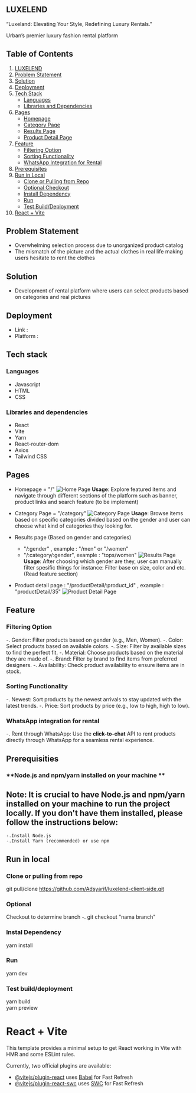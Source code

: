 ## LUXELEND

“Luxeland: Elevating Your Style, Redefining Luxury Rentals."

Urban’s premier luxury fashion rental platform

## Table of Contents

1. [LUXELEND](#luxelend)
2. [Problem Statement](#problem-statement)
3. [Solution](#solution)
4. [Deployment](#deployment)
5. [Tech Stack](#tech-stack)
   - [Languages](#languages)
   - [Libraries and Dependencies](#libraries-and-dependencies)
6. [Pages](#pages)
   - [Homepage](#homepage-)
   - [Category Page](#category-page-)
   - [Results Page](#results-page-based-on-gender-and-categories)
   - [Product Detail Page](#product-detail-page--product_id-)
7. [Feature](#feature)
   - [Filtering Option](#filtering-option)
   - [Sorting Functionality](#sorting-functionality)
   - [WhatsApp Integration for Rental](#whatsapp-integration-for-rental)
8. [Prerequisites](#prerequisites)
9. [Run in Local](#run-in-local)
   - [Clone or Pulling from Repo](#clone-or-pulling-from-repo)
   - [Optional Checkout](#optional)
   - [Install Dependency](#instal-dependency)
   - [Run](#run)
   - [Test Build/Deployment](#test-builddeployment)
10. [React + Vite](#react--vite)


## Problem Statement

- Overwhelming selection process due to unorganized product catalog
- The mismatch of the picture and the actual clothes in real life making users hesitate to rent the clothes

## Solution

- Development of rental platform where users can select products based on categories and real pictures

## Deployment

- Link :
- Platform :

## Tech stack

### Languages

- Javascript
- HTML
- CSS

### Libraries and dependencies

- React
- Vite
- Yarn
- React-router-dom
- Axios
- Tailwind CSS

## Pages

- Homepage = "/"
  ![Home Page](./src/assets/doc/homePage.png)
  **Usage**: Explore featured items and navigate through different sections of the platform such as banner, product links and search feature (to be implement)

- Category Page = "/category"
  ![Category Page](./src/assets/doc/categoryPage.png)
  **Usage**: Browse items based on specific categories divided based on the gender and user can choose what kind of categories they looking for.

- Results page (Based on gender and categories)

  - "/:gender" , example : "/men" or "/women"
  - "/:category/:gender", example : "tops/women"
    ![Results Page](./src/assets/doc/resultsPage.png)
  **Usage**: After choosing which gender are they, user can manually filter spesific things for instance: Filter base on size, color and etc. (Read feature section)

- Product detail page : "/productDetail/:product_id" , example : "productDetail/35"
  ![Product Detail Page](./src/assets/doc/productDetailPage.png)

## Feature

### Filtering Option
  -. Gender: Filter products based on gender (e.g., Men, Women).
  -. Color: Select products based on available colors.
  -. Size: Filter by available sizes to find the perfect fit.
  -. Material: Choose products based on the material they are made of.
  -. Brand: Filter by brand to find items from preferred designers.
  -. Availability: Check product availability to ensure items are in stock.
  
### Sorting Functionality
  -. Newest: Sort products by the newest arrivals to stay updated with the latest trends.
  -. Price: Sort products by price (e.g., low to high, high to low).
  
### WhatsApp integration for rental
  -. Rent through WhatsApp: Use the **click-to-chat** API to rent products directly through WhatsApp for a seamless rental experience.
  
## Prerequisities

### **Node.js and npm/yarn installed on your machine **
## Note: It is crucial to have Node.js and npm/yarn installed on your machine to run the project locally. If you don't have them installed, please follow the instructions below:
    -.Install Node.js
    -.Install Yarn (recommended) or use npm

## Run in local

### Clone or pulling from repo

git pull/clone https://github.com/Adsyarif/luxelend-client-side.git

### Optional

Checkout to determine branch
-. git checkout "nama branch"

### Instal Dependency

yarn install

### Run

yarn dev

### Test build/deployment

yarn build  
yarn preview

# React + Vite

This template provides a minimal setup to get React working in Vite with HMR and some ESLint rules.

Currently, two official plugins are available:

- [@vitejs/plugin-react](https://github.com/vitejs/vite-plugin-react/blob/main/packages/plugin-react/README.md) uses [Babel](https://babeljs.io/) for Fast Refresh
- [@vitejs/plugin-react-swc](https://github.com/vitejs/vite-plugin-react-swc) uses [SWC](https://swc.rs/) for Fast Refresh

